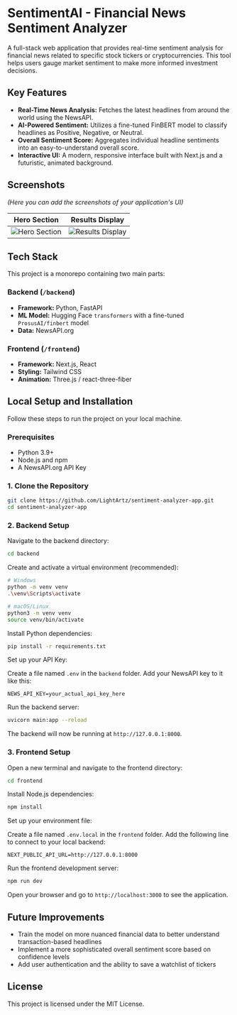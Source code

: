 # SentimentAI - Financial News Sentiment Analyzer

A full-stack web application that provides real-time sentiment analysis for financial news related to specific stock tickers or cryptocurrencies. This tool helps users gauge market sentiment to make more informed investment decisions.

## Key Features

- **Real-Time News Analysis:** Fetches the latest headlines from around the world using the NewsAPI.
- **AI-Powered Sentiment:** Utilizes a fine-tuned FinBERT model to classify headlines as Positive, Negative, or Neutral.
- **Overall Sentiment Score:** Aggregates individual headline sentiments into an easy-to-understand overall score.
- **Interactive UI:** A modern, responsive interface built with Next.js and a futuristic, animated background.

## Screenshots

*(Here you can add the screenshots of your application's UI)*

| Hero Section | Results Display |
|:------------:|:---------------:|
| ![Hero Section](path/to/your/hero_screenshot.png) | ![Results Display](path/to/your/results_screenshot.png) |

## Tech Stack

This project is a monorepo containing two main parts:

### Backend (`/backend`)
- **Framework:** Python, FastAPI
- **ML Model:** Hugging Face `transformers` with a fine-tuned `ProsusAI/finbert` model
- **Data:** NewsAPI.org

### Frontend (`/frontend`)
- **Framework:** Next.js, React
- **Styling:** Tailwind CSS
- **Animation:** Three.js / react-three-fiber

## Local Setup and Installation

Follow these steps to run the project on your local machine.

### Prerequisites

- Python 3.9+
- Node.js and npm
- A NewsAPI.org API Key

### 1. Clone the Repository

```bash
git clone https://github.com/LightArtz/sentiment-analyzer-app.git
cd sentiment-analyzer-app
```

### 2. Backend Setup

Navigate to the backend directory:

```bash
cd backend
```

Create and activate a virtual environment (recommended):

```bash
# Windows
python -m venv venv
.\venv\Scripts\activate

# macOS/Linux
python3 -m venv venv
source venv/bin/activate
```

Install Python dependencies:

```bash
pip install -r requirements.txt
```

Set up your API Key:

Create a file named `.env` in the `backend` folder. Add your NewsAPI key to it like this:

```
NEWS_API_KEY=your_actual_api_key_here
```

Run the backend server:

```bash
uvicorn main:app --reload
```

The backend will now be running at `http://127.0.0.1:8000`.

### 3. Frontend Setup

Open a new terminal and navigate to the frontend directory:

```bash
cd frontend
```

Install Node.js dependencies:

```bash
npm install
```

Set up your environment file:

Create a file named `.env.local` in the `frontend` folder. Add the following line to connect to your local backend:

```
NEXT_PUBLIC_API_URL=http://127.0.0.1:8000
```

Run the frontend development server:

```bash
npm run dev
```

Open your browser and go to `http://localhost:3000` to see the application.

## Future Improvements

- Train the model on more nuanced financial data to better understand transaction-based headlines
- Implement a more sophisticated overall sentiment score based on confidence levels
- Add user authentication and the ability to save a watchlist of tickers

## License

This project is licensed under the MIT License.
